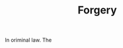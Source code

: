 ---
title: Forgery
letter: F
permalink: "/definitions/bld-forgery.html"
body: In oriminal law. The
published_at: '2018-07-07'
source: Black's Law Dictionary 2nd Ed (1910)
layout: post
---